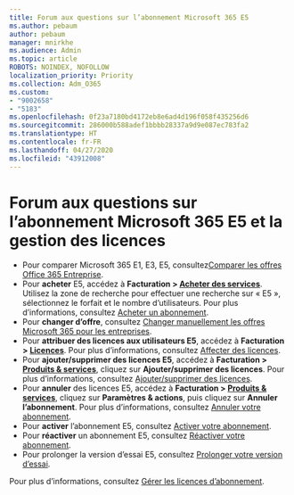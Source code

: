 ```yaml
---
title: Forum aux questions sur l’abonnement Microsoft 365 E5
ms.author: pebaum
author: pebaum
manager: mnirkhe
ms.audience: Admin
ms.topic: article
ROBOTS: NOINDEX, NOFOLLOW
localization_priority: Priority
ms.collection: Adm_O365
ms.custom:
- "9002658"
- "5183"
ms.openlocfilehash: 0f23a7180bd4172eb8e6ad4d196f058f435256d6
ms.sourcegitcommit: 286000b588adef1bbbb28337a9d9e087ec783fa2
ms.translationtype: HT
ms.contentlocale: fr-FR
ms.lasthandoff: 04/27/2020
ms.locfileid: "43912008"
---
```

# <a name="microsoft-365-e5-subscription-and-license-management-faq"></a>Forum aux questions sur l’abonnement Microsoft 365 E5 et la gestion des licences

- Pour comparer Microsoft 365 E1, E3, E5, consultez[Comparer les offres Office 365 Entreprise](https://www.microsoft.com/microsoft-365/business/compare-more-office-365-for-business-plans).
- Pour **acheter** E5, accédez à **Facturation > [Acheter des services](https://go.microsoft.com/fwlink/p/?linkid=868433)**. Utilisez la zone de recherche pour effectuer une recherche sur « E5 », sélectionnez le forfait et le nombre d’utilisateurs. Pour plus d’informations, consultez [Acheter un abonnement](https://docs.microsoft.com/microsoft-365/commerce/buy-another-subscription?view=o365-worldwide).
- Pour **changer d’offre**, consultez [Changer manuellement les offres Microsoft 365 pour les entreprises](https://docs.microsoft.com/microsoft-365/commerce/subscriptions/switch-plans-manually?view=o365-worldwide).
- Pour **attribuer des licences aux utilisateurs E5**, accédez à **Facturation > [Licences](https://go.microsoft.com/fwlink/p/?linkid=842264)**. Pour plus d’informations, consultez [Affecter des licences](https://docs.microsoft.com/microsoft-365/admin/manage/assign-licenses-to-users?view=o365-worldwide).
- Pour **ajouter/supprimer des licences E5**, accédez à **Facturation > [Produits & services](https://go.microsoft.com/fwlink/p/?linkid=842054)**, cliquez sur **Ajouter/supprimer des licences**. Pour plus d’informations, consultez [Ajouter/supprimer des licences](https://docs.microsoft.com/microsoft-365/commerce/licenses/buy-licenses?view=o365-worldwide#add-or-remove-licenses-for-your-business-subscription). 
- Pour **annuler** des licences E5, accédez à **Facturation > [Produits & services](https://go.microsoft.com/fwlink/p/?linkid=842054)**, cliquez sur **Paramètres & actions**, puis cliquez sur **Annuler l’abonnement**. Pour plus d’informations, consultez [Annuler votre abonnement](https://docs.microsoft.com/office365/admin/subscriptions-and-billing/cancel-your-subscription).
- Pour **activer** l’abonnement E5, consultez [Activer votre abonnement](https://docs.microsoft.com/alchemyinsights/activate-your-office-365-subscription).
- Pour **réactiver** un abonnement E5, consultez [Réactiver votre abonnement](https://docs.microsoft.com/alchemyinsights/reactivate-your-subscription).
- Pour prolonger la version d’essai E5, consultez [Prolonger votre version d’essai](https://docs.microsoft.com/alchemyinsights/extend-your-trial-for-office-365-for-business).

Pour plus d’informations, consultez [Gérer les licences d’abonnement](https://docs.microsoft.com/microsoft-365/commerce/licenses/buy-licenses?view=o365-worldwide#add-or-remove-licenses-for-your-business-subscription).
